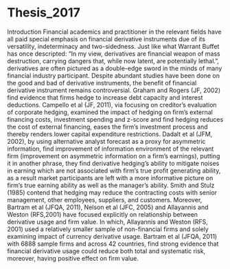 # Thesis_2017
Introduction 
Financial academics and practitioner in the relevant fields have all paid special emphasis on 
financial derivative instruments due of its versatility, indeterminacy and two-sidedness. Just 
like what Warrant Buffet has once descripted: “In my view, derivatives are financial 
weapon of mass destruction, carrying dangers that, while now latent, are potentially 
lethal.”, derivatives are often pictured as a double-edge sword in the minds of many 
financial industry participant.
Despite abundant studies have been done on the good and bad of derivative instruments, the 
benefit of financial derivative instrument remains controversial. Graham and Rogers (JF, 
2002) find evidence that firms hedge to increase debt capacity and interest deductions. 
Campello et al (JF, 2011), via focusing on creditor’s evaluation of corporate hedging, 
examined the impact of hedging on firm’s external financing costs, investment spending 
and z-score and find hedging reduces the cost of external financing, eases the firm’s 
investment process and thereby renders lower capital expenditure restrictions. Dadalt et al 
(JFM, 2002), by using alternative analyst forecast as a proxy for asymmetric information, 
find improvement of information environment of the relevant firm (improvement on 
asymmetric information on a firm’s earnings), putting it in another phrase, they find 
derivative hedging’s ability to mitigate noises in earning which are not associated with 
firm’s true profit generating ability, as a result market participants are left with a more 
informative picture on firm’s true earning ability as well as the manager’s ability. Smith 
and Stulz (1985) contend that hedging may reduce the contracting costs with senior 
management, other employees, suppliers, and customers.
Moreover, Bartram et al (JFQA, 2011), Nelson et al (JFC, 2005) and Allayannis and 
Weston (RFS,2001) have focused explicitly on relationship between derivative usage and 
firm value. In which, Allayannis and Weston (RFS, 2001) used a relatively smaller sample 
of non-financial firms and solely examining impact of currency derivative usage. Bartram 
et al (JFQA, 2011) with 6888 sample firms and across 42 countries, find strong evidence 
that financial derivative usage could reduce both total and systematic risk, moreover, 
having positive effect on firm value.
